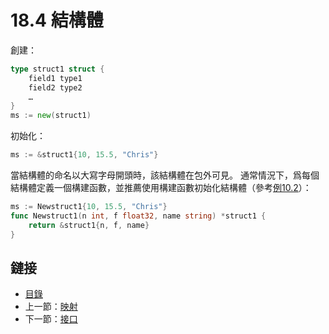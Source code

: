 # 18.4 結構體

創建：
```go
type struct1 struct {
    field1 type1
    field2 type2
    …
}
ms := new(struct1)
```

初始化：
```go
ms := &struct1{10, 15.5, "Chris"}
```

當結構體的命名以大寫字母開頭時，該結構體在包外可見。
通常情況下，爲每個結構體定義一個構建函數，並推薦使用構建函數初始化結構體（參考[例10.2](examples/chapter_10/person.go)）：

```go    
ms := Newstruct1{10, 15.5, "Chris"}
func Newstruct1(n int, f float32, name string) *struct1 {
    return &struct1{n, f, name} 
}
```

## 鏈接

- [目錄](directory.md)
- 上一節：[映射](18.3.md)
- 下一節：[接口](18.5.md)